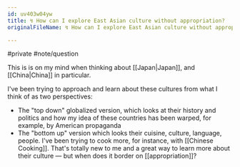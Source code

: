 ```yaml
---
id: uv403w04yw
title: ↯ How can I explore East Asian culture without appropriation?
originalFileName: ↯ How can I explore East Asian culture without appropriation?.md

---
```


#private #note/question

This is is on my mind when thinking about [[Japan|Japan]], and [[China|China]] in particular.

I've been trying to approach and learn about these cultures from what I think of as two perspectives:

* The "top down" globalized version, which looks at their history and politics and how my idea of these countries has been warped, for example, by American propaganda
* The "bottom up" version which looks their cuisine, culture, language, people. I've been trying to cook more, for instance, with [[Chinese Cooking]]. That's totally new to me and a great way to learn more about their culture — but when does it border on [[appropriation]]?
